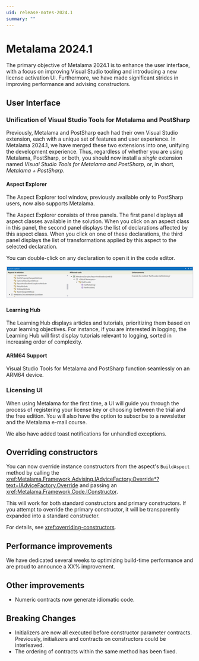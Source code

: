 ```yaml
---
uid: release-notes-2024.1
summary: ""
---
```


# Metalama 2024.1

The primary objective of Metalama 2024.1 is to enhance the user interface, with a focus on improving Visual Studio tooling and introducing a new license activation UI. Furthermore, we have made significant strides in improving performance and advising constructors.

## User Interface

### Unification of Visual Studio Tools for Metalama and PostSharp

Previously, Metalama and PostSharp each had their own Visual Studio extension, each with a unique set of features and user experience. In Metalama 2024.1, we have merged these two extensions into one, unifying the development experience. Thus, regardless of whether you are using Metalama, PostSharp, or both, you should now install a _single_ extension named _Visual Studio Tools for Metalama and PostSharp_, or, in short, _Metalama + PostSharp_.

#### Aspect Explorer

The Aspect Explorer tool window, previously available only to PostSharp users, now also supports Metalama.

The Aspect Explorer consists of three panels. The first panel displays all aspect classes available in the solution. When you click on an aspect class in this panel, the second panel displays the list of declarations affected by this aspect class. When you click on one of these declarations, the third panel displays the list of transformations applied by this aspect to the selected declaration.

You can double-click on any declaration to open it in the code editor.

![Aspect Explorer](../using/images/aspect-explorer.png)

#### Learning Hub

The Learning Hub displays articles and tutorials, prioritizing them based on your learning objectives. For instance, if you are interested in logging, the Learning Hub will first display tutorials relevant to logging, sorted in increasing order of complexity.

#### ARM64 Support

Visual Studio Tools for Metalama and PostSharp function seamlessly on an ARM64 device.

### Licensing UI

When using Metalama for the first time, a UI will guide you through the process of registering your license key or choosing between the trial and the free edition. You will also have the option to subscribe to a newsletter and the Metalama e-mail course.

We also have added toast notifications for unhandled exceptions.

## Overriding constructors

You can now override instance constructors from the aspect's `BuildAspect` method by calling the <xref:Metalama.Framework.Advising.IAdviceFactory.Override*?text=IAdviceFactory.Override> and passing an <xref:Metalama.Framework.Code.IConstructor>.

This will work for both standard constructors and primary constructors. If you attempt to override the primary constructor, it will be transparently expanded into a standard constructor.

For details, see <xref:overriding-constructors>.

## Performance improvements

We have dedicated several weeks to optimizing build-time performance and are proud to announce a XX% improvement.

## Other improvements

* Numeric contracts now generate idiomatic code.

## Breaking Changes

* Initializers are now all executed before constructor parameter contracts. Previously, initializers and contracts on constructors could be interleaved.
* The ordering of contracts within the same method has been fixed.
